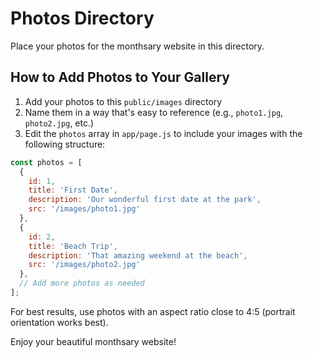 # Photos Directory

Place your photos for the monthsary website in this directory.

## How to Add Photos to Your Gallery

1. Add your photos to this `public/images` directory
2. Name them in a way that's easy to reference (e.g., `photo1.jpg`, `photo2.jpg`, etc.)
3. Edit the `photos` array in `app/page.js` to include your images with the following structure:

```javascript
const photos = [
  { 
    id: 1, 
    title: 'First Date', 
    description: 'Our wonderful first date at the park', 
    src: '/images/photo1.jpg' 
  },
  { 
    id: 2, 
    title: 'Beach Trip', 
    description: 'That amazing weekend at the beach', 
    src: '/images/photo2.jpg' 
  },
  // Add more photos as needed
];
```

For best results, use photos with an aspect ratio close to 4:5 (portrait orientation works best).

Enjoy your beautiful monthsary website! 